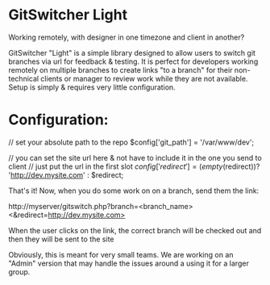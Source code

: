 GitSwitcher Light
=================

Working remotely, with designer in one timezone and client in another?

GitSwitcher "Light" is a simple library designed to allow users to switch git branches via url for feedback &amp; testing. It is perfect for developers working remotely on multiple branches to create links "to a branch" for their non-technical clients or manager to review work while they are not available. Setup is simply & requires very little configuration.

Configuration:
==============

// set your absolute path to the repo
$config['git_path'] = '/var/www/dev'; 

// you can set the site url here & not have to include it in the one you send to client
// just put the url in the first slot 
$config['redirect'] = (empty($redirect))? 'http://dev.mysite.com' : $redirect; 	

That's it! Now, when you do some work on on a branch, send them the link:

http://myserver/gitswitch.php?branch=<branch_name><&redirect=http://dev.mysite.com> 

When the user clicks on the link, the correct branch will be checked out and then they will be sent to the site


Obviously, this is meant for very small teams. We are working on an "Admin" version that may handle the issues around a using it for a larger group.
